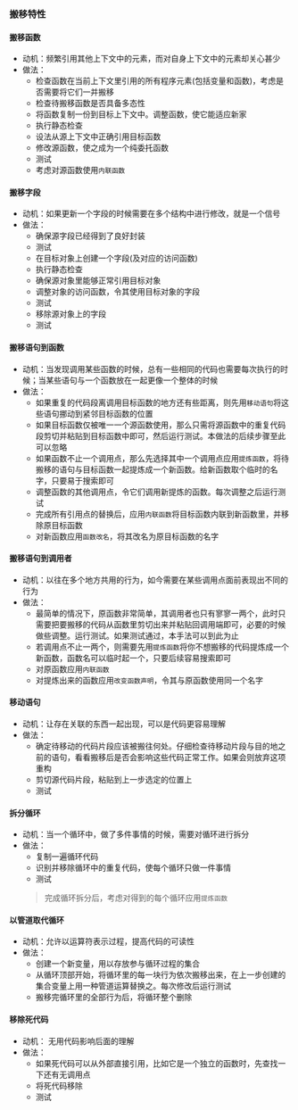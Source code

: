 ### 搬移特性



#### 搬移函数

- 动机：频繁引用其他上下文中的元素，而对自身上下文中的元素却关心甚少
- 做法：
  - 检查函数在当前上下文里引用的所有程序元素(包括变量和函数)，考虑是否需要将它们一并搬移
  - 检查待搬移函数是否具备多态性
  - 将函数复制一份到目标上下文中。调整函数，使它能适应新家
  - 执行静态检查
  - 设法从源上下文中正确引用目标函数
  - 修改源函数，使之成为一个纯委托函数
  - 测试
  - 考虑对源函数使用`内联函数`


#### 搬移字段

- 动机：如果更新一个字段的时候需要在多个结构中进行修改，就是一个信号
- 做法： 
  - 确保源字段已经得到了良好封装
  - 测试
  - 在目标对象上创建一个字段(及对应的访问函数)
  - 执行静态检查
  - 确保源对象里能够正常引用目标对象
  - 调整对象的访问函数，令其使用目标对象的字段
  - 测试
  - 移除源对象上的字段
  - 测试


#### 搬移语句到函数

- 动机：当发现调用某些函数的时候，总有一些相同的代码也需要每次执行的时候；当某些语句与一个函数放在一起更像一个整体的时候
- 做法：
  - 如果重复的代码段离调用目标函数的地方还有些距离，则先用`移动语句`将这些语句挪动到紧邻目标函数的位置
  - 如果目标函数仅被唯一一个源函数使用，那么只需将源函数中的重复代码段剪切并粘贴到目标函数中即可，然后运行测试。本做法的后续步骤至此可以忽略
  - 如果函数不止一个调用点，那么先选择其中一个调用点应用`提炼函数`，将待搬移的语句与目标函数一起提炼成一个新函数。给新函数取个临时的名字，只要易于搜索即可
  - 调整函数的其他调用点，令它们调用新提炼的函数。每次调整之后运行测试
  - 完成所有引用点的替换后，应用`内联函数`将目标函数内联到新函数里，并移除原目标函数
  - 对新函数应用`函数改名`，将其改名为原目标函数的名字


#### 搬移语句到调用者

- 动机：以往在多个地方共用的行为，如今需要在某些调用点面前表现出不同的行为
- 做法：
  - 最简单的情况下，原函数非常简单，其调用者也只有寥寥一两个，此时只需要把要搬移的代码从函数里剪切出来并粘贴回调用端即可，必要的时候做些调整。运行测试。如果测试通过，本手法可以到此为止
  - 若调用点不止一两个，则需要先用`提炼函数`将你不想搬移的代码提炼成一个新函数，函数名可以临时起一个，只要后续容易搜索即可
  - 对原函数应用`内联函数`
  - 对提炼出来的函数应用`改变函数声明`，令其与原函数使用同一个名字


#### 移动语句

- 动机：让存在关联的东西一起出现，可以是代码更容易理解
- 做法：
  - 确定待移动的代码片段应该被搬往何处。仔细检查待移动片段与目的地之前的语句，看看搬移后是否会影响这些代码正常工作。如果会则放弃这项重构
  - 剪切源代码片段，粘贴到上一步选定的位置上
  - 测试


#### 拆分循环

- 动机：当一个循环中，做了多件事情的时候，需要对循环进行拆分
- 做法：
  - 复制一遍循环代码
  - 识别并移除循环中的重复代码，使每个循环只做一件事情
  - 测试
  > 完成循环拆分后，考虑对得到的每个循环应用`提炼函数`


#### 以管道取代循环

- 动机：允许以运算符表示过程，提高代码的可读性
- 做法：
  - 创建一个新变量，用以存放参与循环过程的集合
  - 从循环顶部开始，将循环里的每一块行为依次搬移出来，在上一步创建的集合变量上用一种管道运算替换之。每次修改后运行测试
  - 搬移完循环里的全部行为后，将循环整个删除


#### 移除死代码

- 动机： 无用代码影响后面的理解
- 做法：
  - 如果死代码可以从外部直接引用，比如它是一个独立的函数时，先查找一下还有无调用点
  - 将死代码移除
  - 测试